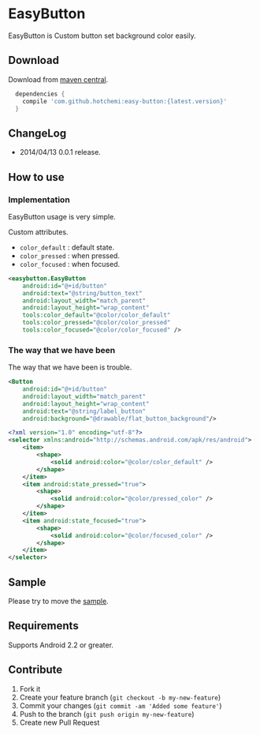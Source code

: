 EasyButton
==========

EasyButton is Custom button set background color easily.

## Download

Download from [maven central](http://search.maven.org/#browse%7C-1636451052).

```groovy
  dependencies {
    compile 'com.github.hotchemi:easy-button:{latest.version}'
  }
```

## ChangeLog

- 2014/04/13 0.0.1 release.

## How to use

### Implementation

EasyButton usage is very simple.

Custom attributes.

- `color_default` : default state.
- `color_pressed` : when pressed.
- `color_focused` : when focused.

```xml
<easybutton.EasyButton
    android:id="@+id/button"
    android:text="@string/button_text"
    android:layout_width="match_parent"
    android:layout_height="wrap_content"
    tools:color_default="@color/color_default"
    tools:color_pressed="@color/color_pressed"
    tools:color_focused="@color/color_focused" />
```

### The way that we have been

The way that we have been is trouble.

```xml
<Button
    android:id="@+id/button"
    android:layout_width="match_parent"
    android:layout_height="wrap_content"
    android:text="@string/label_button"
    android:background="@drawable/flat_button_background"/>
```

```xml
<?xml version="1.0" encoding="utf-8"?>
<selector xmlns:android="http://schemas.android.com/apk/res/android">
    <item>
        <shape>
            <solid android:color="@color/color_default" />
        </shape>
    </item>
    <item android:state_pressed="true">
        <shape>
            <solid android:color="@color/pressed_color" />
        </shape>
    </item>
    <item android:state_focused="true">
        <shape>
            <solid android:color="@color/focused_color" />
        </shape>
    </item>
</selector>
```

## Sample

Please try to move the [sample](https://github.com/hotchemi/EasyButton/tree/master/sample/).

## Requirements

Supports Android 2.2 or greater.

## Contribute

1. Fork it
2. Create your feature branch (`git checkout -b my-new-feature`)
3. Commit your changes (`git commit -am 'Added some feature'`)
4. Push to the branch (`git push origin my-new-feature`)
5. Create new Pull Request